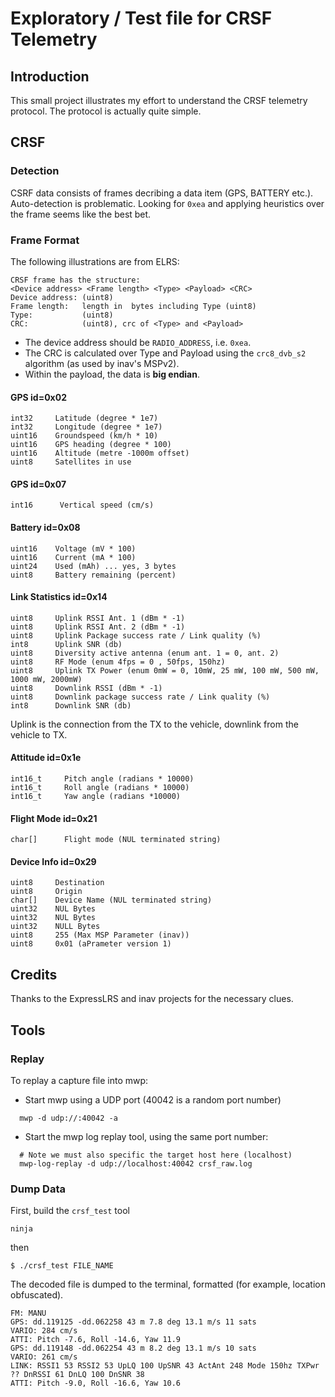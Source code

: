 # Exploratory / Test file for CRSF Telemetry

## Introduction

This small project illustrates my effort to understand the CRSF telemetry protocol.
The protocol is actually quite simple.

## CRSF

### Detection

CSRF data consists of frames decribing a data item (GPS, BATTERY etc.). Auto-detection is problematic. Looking for `0xea` and applying heuristics over the frame seems like the best bet.

### Frame Format

The following illustrations are from ELRS:

```
CRSF frame has the structure:
<Device address> <Frame length> <Type> <Payload> <CRC>
Device address: (uint8)
Frame length:   length in  bytes including Type (uint8)
Type:           (uint8)
CRC:            (uint8), crc of <Type> and <Payload>
```

* The device address should be `RADIO_ADDRESS`, i.e. `0xea`.
* The CRC is calculated over Type and Payload using the `crc8_dvb_s2` algorithm (as used by inav's MSPv2).
* Within the payload, the data is **big endian**.

#### GPS id=0x02

```
int32     Latitude (degree * 1e7)
int32     Longitude (degree * 1e7)
uint16    Groundspeed (km/h * 10)
uint16    GPS heading (degree * 100)
uint16    Altitude (metre -1000m offset)
uint8     Satellites in use
```

#### GPS id=0x07

```
int16      Vertical speed (cm/s)
```
#### Battery id=0x08

```
uint16    Voltage (mV * 100)
uint16    Current (mA * 100)
uint24    Used (mAh) ... yes, 3 bytes
uint8     Battery remaining (percent)
```

#### Link Statistics id=0x14

```
uint8     Uplink RSSI Ant. 1 (dBm * -1)
uint8     Uplink RSSI Ant. 2 (dBm * -1)
uint8     Uplink Package success rate / Link quality (%)
int8      Uplink SNR (db)
uint8     Diversity active antenna (enum ant. 1 = 0, ant. 2)
uint8     RF Mode (enum 4fps = 0 , 50fps, 150hz)
uint8     Uplink TX Power (enum 0mW = 0, 10mW, 25 mW, 100 mW, 500 mW, 1000 mW, 2000mW)
uint8     Downlink RSSI (dBm * -1)
uint8     Downlink package success rate / Link quality (%)
int8      Downlink SNR (db)
```

Uplink is the connection from the TX to the vehicle, downlink from the vehicle to TX.

#### Attitude id=0x1e

```
int16_t     Pitch angle (radians * 10000)
int16_t     Roll angle (radians * 10000)
int16_t     Yaw angle (radians *10000)
```

#### Flight Mode id=0x21

```
char[]      Flight mode (NUL terminated string)
```

#### Device Info id=0x29

```
uint8     Destination
uint8     Origin
char[]    Device Name (NUL terminated string)
uint32    NUL Bytes
uint32    NUL Bytes
uint32    NULL Bytes
uint8     255 (Max MSP Parameter (inav))
uint8     0x01 (aPrameter version 1)
```

## Credits

Thanks to the ExpressLRS and inav projects for the necessary clues.

## Tools

### Replay

To replay a capture file into mwp:

* Start mwp using a UDP port (40042 is a random port number)
```
  mwp -d udp://:40042 -a
```
* Start the mwp log replay tool, using the same port number:
```
  # Note we must also specific the target host here (localhost)
  mwp-log-replay -d udp://localhost:40042 crsf_raw.log
```

### Dump Data

First, build the `crsf_test` tool
```
ninja
```
then

```
$ ./crsf_test FILE_NAME
```
The decoded file is dumped to the terminal, formatted (for example, location obfuscated).

```
FM: MANU
GPS: dd.119125 -dd.062258 43 m 7.8 deg 13.1 m/s 11 sats
VARIO: 284 cm/s
ATTI: Pitch -7.6, Roll -14.6, Yaw 11.9
GPS: dd.119148 -dd.062254 43 m 8.2 deg 13.1 m/s 10 sats
VARIO: 261 cm/s
LINK: RSSI1 53 RSSI2 53 UpLQ 100 UpSNR 43 ActAnt 248 Mode 150hz TXPwr ?? DnRSSI 61 DnLQ 100 DnSNR 38
ATTI: Pitch -9.0, Roll -16.6, Yaw 10.6
```

